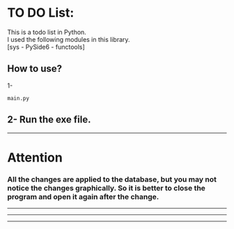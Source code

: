 # TO DO List:
This is a todo list in Python.\
I used the following modules in this library.\
[sys - PySide6 - functools] 

## How to use?
1-
```
main.py
```
2-
Run the exe file.
---
---
# Attention
### All the changes are applied to the database, but you may not notice the changes graphically. So it is better to close the program and open it again after the change.
---
---
---

